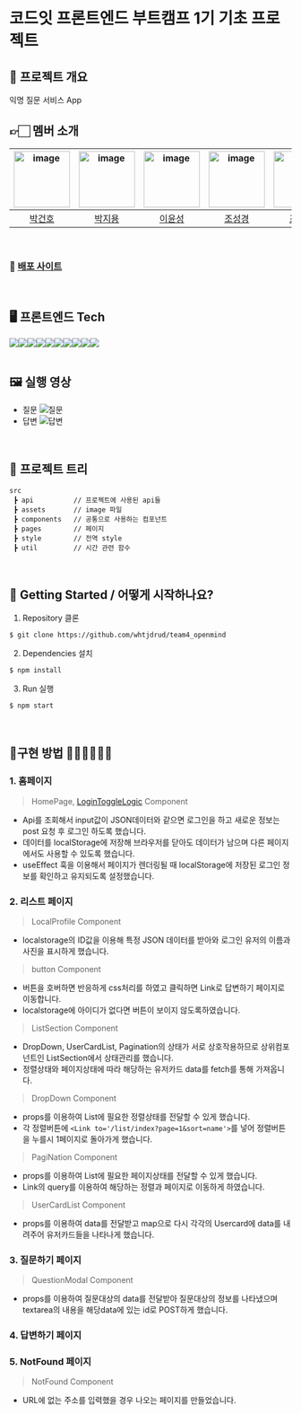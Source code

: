 # 코드잇 프론트엔드 부트캠프 1기 기초 프로젝트

## 📜 프로젝트 개요

익명 질문 서비스 App
<br>

## 👉🏻 멤버 소개

| <img width="100"  alt="image" src="https://avatars.githubusercontent.com/u/102002013?v=4"> | <img width="100" alt="image" src="https://media.discordapp.net/attachments/1187367966237532240/1201753397985030164/ee7ae933e1fc9f16.jpg?ex=65caf711&is=65b88211&hm=096f35503d96fb647a710e6f888e08d94828d872a51efb6e1a8c53c85ec5872c&=&format=webp"> | <img width="100" alt="image" src='https://avatars.githubusercontent.com/u/135799803?v=4'> | <img width="100"  alt="image" src="https://github.com/mingzzi96/js-deep-dive-study/assets/134386378/49168e9e-0162-49a6-b80e-95a52b60eb45"> | <img width="100" alt="image" src="https://avatars.githubusercontent.com/u/126558640?v=4"> |
| :-: | :-: | :-: | :-: | :-: |
| [박건호](https://github.com/pgunoya) | [박지용](https://github.com/jiyong0106) | [이윤성](https://github.com/yunsunglee2) | [조성경](https://github.com/whtjdrud) | [조현진](https://github.com/ahrrrl) |

<br>

### 🔗 [배포 사이트](https://mokoko-openmind.netlify.app/)

<br>

## 🖥️ 프론트엔드 Tech
<div style="display:flex"> 
    <img src="https://img.shields.io/badge/html-E34F26?style=for-the-badge&logo=html5&logoColor=white"/>
  	<img src="https://img.shields.io/badge/css-1572B6?style=for-the-badge&logo=css3&logoColor=white">
    <img src="https://img.shields.io/badge/javascript-F7DF1E?style=for-the-badge&logo=javascript&logoColor=black">
    <img src="https://img.shields.io/badge/React-61DAFB?style=for-the-badge&logo=React&logoColor=white"/>
    <img src="https://img.shields.io/badge/Styledcomponents-DB7093?style=for-the-badge&logo=Styledcomponents&logoColor=white"/>
    <img src="https://img.shields.io/badge/React router-CA4245?style=for-the-badge&logo=Reactrouter&logoColor=white"/> 
    <img src="https://img.shields.io/badge/github-181717?style=for-the-badge&logo=github&logoColor=white"> 
    <img src="https://img.shields.io/badge/eslint-4B32C3?style=for-the-badge&logo=eslint&logoColor=white">
    <img src="https://img.shields.io/badge/prettier-F7B93E?style=for-the-badge&logo=prettier&logoColor=white">
    <img src="https://img.shields.io/badge/axios-DA291C?style=for-the-badge&logo=axios&logoColor=white">
</div>

<br>

## 🖼 실행 영상
 - 질문
![질문](https://cdn.discordapp.com/attachments/1187367966237532240/1201748609880838194/13fa6793b0916a27.gif?ex=65caf29c&is=65b87d9c&hm=8f2df412415aed5bd0021e248512f291d7aff39726c1db16efa5fd7df0a66f1d&)
 - 답변 
![답변](https://cdn.discordapp.com/attachments/1187367966237532240/1201749117877878835/7e9b8530b624d5e4.gif?ex=65caf315&is=65b87e15&hm=d841960acd59b97a6c56bf7047bc10416e2c29a498503f44d2a9187dc2f9a89a&)

<br>

## 🎄 프로젝트 트리

```
src
 ┣ api          // 프로젝트에 사용된 api들
 ┣ assets       // image 파일
 ┣ components   // 공통으로 사용하는 컴포넌트
 ┣ pages        // 페이지
 ┣ style        // 전역 style
 ┣ util         // 시간 관련 함수
```
<br>

## 📍 Getting Started / 어떻게 시작하나요?

1. Repository 클론

```sh
$ git clone https://github.com/whtjdrud/team4_openmind
```

2. Dependencies 설치

```sh
$ npm install
```

3. Run 실행

```sh
$ npm start
```
<br>

## 🔧구현 방법 🦖🦕🐳🐬🐊🐷

### 1. 홈페이지

> HomePage, [LoginToggleLogic](https://img1.daumcdn.net/thumb/R1280x0/?scode=mtistory2&fname=https%3A%2F%2Fblog.kakaocdn.net%2Fdn%2Fuzqq2%2FbtsEa9YIkYU%2FERbMQ0Q6tB9yvg8YzdRNDK%2Fimg.png) Component
  - Api를 조회해서 input값이 JSON데이터와 같으면 로그인을 하고 새로운 정보는 post 요청 후 로그인 하도록 했습니다. 
  - 데이터를 localStorage에 저장해 브라우저를 닫아도 데이터가 남으며 다른 페이지에서도 사용할 수 있도록 했습니다. 
  - useEffect 훅을 이용해서 페이지가 렌더링될 때 localStorage에 저장된 로그인 정보를 확인하고 유지되도록 설정했습니다. 

### 2. 리스트 페이지

> LocalProfile Component

- localstorage의 ID값을 이용해 특정 JSON 데이터를 받아와 로그인 유저의 이름과 사진을 표시하게 했습니다.

> button Component

- 버튼을 호버하면 반응하게 css처리를 하였고 클릭하면 Link로 답변하기 페이지로 이동합니다.
- localstorage에 아이디가 없다면 버튼이 보이지 않도록하였습니다.

> ListSection Component

- DropDown, UserCardList, Pagination의 상태가 서로 상호작용하므로 상위컴포넌트인 ListSection에서 상태관리를 했습니다.
- 정렬상태와 페이지상태에 따라 해당하는 유저카드 data를 fetch를 통해 가져옵니다.

> DropDown Component

- props를 이용하여 List에 필요한 정렬상태를 전달할 수 있게 했습니다.
- 각 정렬버튼에 `<Link to='/list/index?page=1&sort=name'>`를 넣어 정렬버튼을 누를시 1페이지로 돌아가게 했습니다.

> PagiNation Component

- props를 이용하여 List에 필요한 페이지상태를 전달할 수 있게 했습니다.
- Link의 query를 이용하여 해당하는 정렬과 페이지로 이동하게 하였습니다.

> UserCardList Component

- props를 이용하여 data를 전달받고 map으로 다시 각각의 Usercard에 data를 내려주어 유저카드들을 나타나게 했습니다.

### 3. 질문하기 페이지

> QuestionModal Component

- props를 이용하여 질문대상의 data를 전달받아 질문대상의 정보를 나타냈으며 textarea의 내용을 해당data에 있는 id로 POST하게 했습니다.

### 4. 답변하기 페이지

### 5. NotFound 페이지

> NotFound Component

- URL에 없는 주소를 입력했을 경우 나오는 페이지를 만들었습니다.
